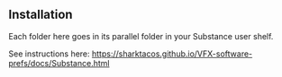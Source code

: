 <h2>Installation</h2>

Each folder here goes in its parallel folder in your Substance user shelf. 

See instructions here:
https://sharktacos.github.io/VFX-software-prefs/docs/Substance.html



